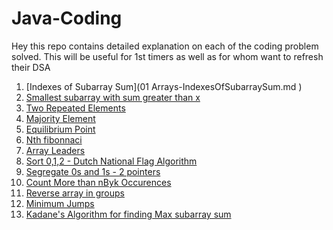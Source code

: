 # Java-Coding
Hey this repo contains detailed explanation on each of the coding problem solved. This will be useful for 1st timers as well as for whom want to refresh their DSA 

1. [Indexes of Subarray Sum](01 Arrays-IndexesOfSubarraySum.md )
2. [Smallest subarray with sum greater than x](https://github.com/lakshmir1098/Java-Coding/blob/main/02%20Smallest%20subarray%20with%20sum%20greater%20than%20x.md)
3. [Two Repeated Elements](https://github.com/lakshmir1098/Java-Coding/blob/main/03%20Two%20Repeated%20Elements.md)
4. [Majority Element](https://github.com/lakshmir1098/Java-Coding/blob/main/04%20Majority%20Element.md)
5. [Equilibrium Point](https://github.com/lakshmir1098/Java-Coding/blob/main/05%20Equilibrium%20Point.md)
6. [Nth fibonnaci](https://github.com/lakshmir1098/Java-Coding/blob/main/06%20Nth%20Fibonnaci.md)
7. [Array Leaders](https://github.com/lakshmir1098/Java-Coding/blob/main/07%20Array%20Leaders.md)
8. [Sort 0,1,2 - Dutch National Flag Algorithm](https://github.com/lakshmir1098/Java-Coding/blob/main/08%20Sort%200s%2C%201s%20and%202s.md)
9. [Segregate 0s and 1s -  2 pointers](https://github.com/lakshmir1098/Java-Coding/blob/main/09%20Segregate%200s%20and%201s.md)
10. [Count More than nByk Occurences](https://github.com/lakshmir1098/Java-Coding/blob/main/10%20Count%20More%20than%20nByk%20Occurences.md)
11. [Reverse array in groups](https://github.com/lakshmir1098/Java-Coding/blob/main/11%20Reverse%20array%20in%20groups.md)
12. [Minimum Jumps]()
13. [Kadane's Algorithm for finding Max subarray sum]()
